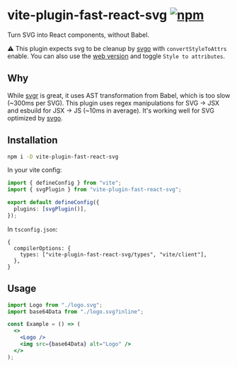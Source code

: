 # vite-plugin-fast-react-svg [![npm](https://img.shields.io/npm/v/vite-plugin-fast-react-svg)](https://www.npmjs.com/package/vite-plugin-fast-react-svg)

Turn SVG into React components, without Babel.

⚠️ This plugin expects svg to be cleanup by [svgo](https://github.com/svg/svgo) with `convertStyleToAttrs` enable. You can also use the [web version](https://jakearchibald.github.io/svgomg/) and toggle `Style to attributes`.

## Why

While [svgr](https://github.com/gregberge/svgr) is great, it uses AST transformation from Babel, which is too slow (~300ms per SVG). This plugin uses regex manipulations for SVG -> JSX and esbuild for JSX -> JS (~10ms in average). It's working well for SVG optimized by [svgo](https://github.com/svg/svgo).

## Installation

```sh
npm i -D vite-plugin-fast-react-svg
```

In your vite config:

```ts
import { defineConfig } from "vite";
import { svgPlugin } from "vite-plugin-fast-react-svg";

export default defineConfig({
  plugins: [svgPlugin()],
});
```

In `tsconfig.json`:

```json5
{
  compilerOptions: {
    types: ["vite-plugin-fast-react-svg/types", "vite/client"],
  },
}
```

## Usage

```jsx
import Logo from "./logo.svg";
import base64Data from "./logo.svg?inline";

const Example = () => (
  <>
    <Logo />
    <img src={base64Data} alt="Logo" />
  </>
);
```
